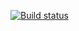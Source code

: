 [![Build status](https://ci.appveyor.com/api/projects/status/df6xywtlp2mwmea5/branch/main?svg=true)](https://ci.appveyor.com/project/captainchaan/bdd/branch/main)

